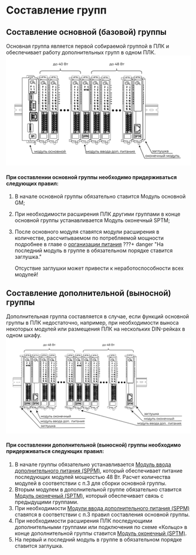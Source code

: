 # Составление групп
## Составление основной (базовой) группы
Основная группа является первой собираемой группой в ПЛК и обеспечивает работу дополнительных групп в одном ПЛК.
 ![alt text](../img/groups/basic_group.png)
#### При составлении основной группы необходимо придерживаться следующих правил:
1. В начале основной группы обязательно ставится Модуль основной GM;
2. При необходимости расширения ПЛК другими группами в конце основной группы устанавливается Модуль оконечный SPTM;
3. После основного модуля ставятся модули расширения в количестве, рассчитываемом по потребляемой мощности подробнее в главе о [организации питания](power.md)
???+ danger "На последний модуль в группе в обязательном порядке ставится заглушка."

    Отсуствие заглушки может привести к неработоспособности всех модулей!
## Составление дополнительной (выносной) группы 
Дополнительная группа составляется в случае, если функций основной группы в ПЛК недостаточно, например, при необходимости выноса некоторых модулей или размещения ПЛК на нескольких DIN-рейках в одном шкафу.
![alt text](../img/groups/dop_group.png)
#### При составлении дополнительной (выносной) группы необходимо придерживаться следующих правил:
1. В начале группы обязательно устанавливается [Модуль ввода дополнительного питания (SPPM)](SPPM.md), который обеспечивает питание последующих модулей мощностью 48 Вт. Расчет количества модулей в соответствии с п.3 для сборки основной группы.
2. Вторым модулем в дополнительной группе обязательно ставится [Модуль оконечный (SPTM)](SPTM.md), который обеспечивает связь с предыдущими группами.
3. При необходимости [Модули ввода дополнительного питания (SPPM)](SPTM.md) ставятся в соответствии с п.3 правил составления основной группы.
4. При необходимости расширения ПЛК последующими дополнительными группами или подключения по схеме «Кольцо» в конце дополнительной группы ставится [Модуль оконечный (SPTM)](SPTM.md).
5. На первый и последний модуль в группе в обязательном порядке ставится заглушка. 